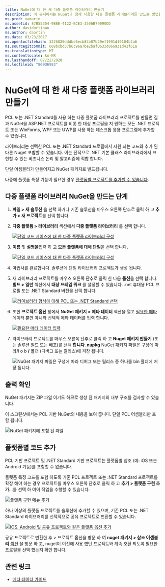 ```yaml
---
title: NuGet에 대 한 새 다중 플랫폼 라이브러리 만들기
description: 이 문서에서는 NuGet과 함께 사용할 다중 플랫폼 라이브러리를 만드는 방법을 설명 합니다. 이 기법은 .NET 기본 클래스 라이브러리에서 완전히 표현할 수 있는 비즈니스 논리 및 알고리즘에 적합 하며, 따라서 플랫폼별 코드 없이 모든 대상 플랫폼에서 실행 됩니다.
ms.prod: xamarin
ms.assetid: E7B55354-9BBE-4122-BCE3-3506B79090DD
author: davidortinau
ms.author: daortin
ms.date: 03/23/2017
ms.openlocfilehash: 3226820dddbd6ecb83b87b29ef1991d19104b2a6
ms.sourcegitcommit: 008bcbd37b6c96a7be2baf0633d066931d41f61a
ms.translationtype: MT
ms.contentlocale: ko-KR
ms.lasthandoff: 07/22/2020
ms.locfileid: "86936983"
---
```

# <a name="creating-a-new-multiplatform-library-for-nuget"></a>NuGet에 대 한 새 다중 플랫폼 라이브러리 만들기

PCL 또는 .NET Standard를 사용 하는 다중 플랫폼 라이브러리 프로젝트를 만들면 결과 NuGet을 ASP.NET 프로젝트를 비롯 한 대상 프로필을 지 원하는 모든 .NET 프로젝트 또는 WinForms, WPF 또는 UWP를 사용 하는 데스크톱 응용 프로그램에 추가할 수 있습니다.

라이브러리는 선택한 PCL 또는 .NET Standard 프로필에서 지원 되는 코드와 추가 된 다른 Nuget 포함할 수 있습니다.
이는 전적으로 .NET 기본 클래스 라이브러리에서 표현할 수 있는 비즈니스 논리 및 알고리즘에 적합 합니다.

단일 어셈블리가 만들어지고 NuGet 패키지로 빌드됩니다.

나중에 플랫폼 특정 기능이 필요한 경우 [플랫폼별 프로젝트를 추가할 수 있습니다](#add-platforms).

## <a name="steps-to-create-a-multiplatform-library-nuget"></a>다중 플랫폼 라이브러리 NuGet을 만드는 단계

1. **파일 > 새 솔루션** 을 선택 하거나 기존 솔루션을 마우스 오른쪽 단추로 클릭 하 고 **추가 > 새 프로젝트**를 선택 합니다.

2. **다중 플랫폼 > 라이브러리** 섹션에서 **다중 플랫폼 라이브러리** 를 선택 합니다.

   [![단일 코드 베이스에 대 한 다중 플랫폼 라이브러리 구성](single-codebase-images/mulitplatform-library-sml.png)](single-codebase-images/mulitplatform-library.png#lightbox)

3. **이름** 및 **설명을**입력 하 고 **모든 플랫폼에 대해 단일**을 선택 합니다.

   [![단일 코드 베이스에 대 한 다중 플랫폼 라이브러리 구성](single-codebase-images/single-configure-sml.png)](single-codebase-images/single-configure.png#lightbox)

4. 마법사를 완료합니다. 솔루션에 단일 라이브러리 프로젝트가 생성 됩니다.

5. 새 라이브러리 프로젝트를 마우스 오른쪽 단추로 클릭 한 다음 **옵션**을 선택 합니다. **빌드 > 일반** 섹션에서 **대상 프레임 워크** 를 설정할 수 있습니다. .net 휴대용 PCL 프로필 또는 .NET Standard 버전을 선택 합니다.

   [![라이브러리 형식에 대해 PCL 또는 .NET Standard 선택](single-codebase-images/single-choose-type-sml.png)](single-codebase-images/single-choose-type.png#lightbox)

6. 또한 **프로젝트 옵션** 창에서 **NuGet 패키지 > 메타 데이터** 섹션을 열고 [필요한 메타](~/cross-platform/app-fundamentals/nuget-multiplatform-libraries/metadata.md) 데이터 뿐만 아니라 선택적 메타 데이터를 입력 합니다.

   [![필요한 메타 데이터 입력](single-codebase-images/single-metadata-sml.png)](single-codebase-images/single-metadata.png#lightbox)

7. 라이브러리 프로젝트를 마우스 오른쪽 단추로 클릭 하 고 **Nuget 패키지 만들기** (또는 솔루션 빌드 또는 배포)를 선택 **합니다. nupkg** NuGet 패키지 파일은 구성에 따라/l o b **/** 폴더 (디버그 또는 릴리스)에 저장 됩니다.

   ![NuGet 패키지 파일은 구성에 따라 디버그 또는 릴리스 중 하나를 bin 폴더에 저장 됩니다.](single-codebase-images/create-nuget-package.png)

## <a name="verifying-the-output"></a>출력 확인

NuGet 패키지는 ZIP 파일 이기도 하므로 생성 된 패키지의 내부 구조를 검사할 수 있습니다.

이 스크린샷에서는 PCL 기반 NuGet의 내용을 보여 줍니다. 단일 PCL 어셈블리만 포함 됩니다.

![NuGet 패키지에 포함 된 파일](single-codebase-images/nuget-output.png)

<a name="add-platforms"></a>

## <a name="adding-platform-specific-code"></a>플랫폼별 코드 추가

PCL 기반 프로젝트 및 .NET Standard 기반 프로젝트는 플랫폼별 참조 (예: iOS 또는 Android 기능)를 포함할 수 없습니다.

플랫폼 특정 코드를 포함 하도록 기존 PCL 프로젝트 또는 .NET Standard 프로젝트를 확장 해야 하는 경우 프로젝트를 마우스 오른쪽 단추로 클릭 하 고 **추가 > 플랫폼 구현 추가**...를 선택 하 여이 작업을 수행할 수 있습니다.

[![플랫폼 구현 메뉴 추가](single-codebase-images/add-later-sml.png)](single-codebase-images/add-later.png#lightbox)

하나 이상의 플랫폼 프로젝트를 솔루션에 추가할 수 있으며, 기존 PCL 또는 .NET Standard 라이브러리를 선택적으로 공유 프로젝트로 변환할 수 있습니다.

[![IOS, Android 및 공유 프로젝트와 같은 플랫폼 옵션 추가](single-codebase-images/add-later-platforms-sml.png)](single-codebase-images/add-later-platforms-sml.png#lightbox)

공유 프로젝트로 변환한 후 > 프로젝트 옵션을 방문 하 여 **nuget 패키지 > 참조 어셈블리** 
 [섹션](~/cross-platform/app-fundamentals/nuget-multiplatform-libraries/platform-specific.md) 을 방문 하 고, nuget이 이전에 사용 했던 프로젝트와 계속 호환 되도록 필요한 프로필을 선택 했는지 확인 합니다.

## <a name="related-links"></a>관련 링크

- [메타 데이터 가이드](~/cross-platform/app-fundamentals/nuget-multiplatform-libraries/metadata.md)
